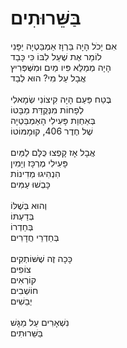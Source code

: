 # בַּשֵּׁרוּתִים

אִם יָכֹל הָיָה בַּרְוָז אַמְבַּטְיָה יַפָּנִי\
לוֹמַר אֶת שֶׁעַל לִבּוֹ כִּי כָּבַד\
הָיָה מְמַלֵּא פִּיו מַיִם וּמִשְּׁפְּרִיץ\
אֲבָל עַל מִי? הוּא לְבַד\
\
בֶּטַח פַּעַם הָיָה קִיצוֹנִי שְׂמָאלִי\
לְפָחוֹת מִנְּקֻדַּת מַבָּטוֹ\
בְּאַחְוַת פָּעִילִי הָאַמְבַּטְיָה\
שֶׁל חֶדֶר 406, קוּמָמּוֹטוֹ\
\
אֲבָל אָז קָפְצוּ כֻּלָּם לַמַּיִם\
פָּעִילִי מֶרְכָּז וְיָמִין\
הִנְהִיגוּ מְדִינוֹת\
כָּבְשׁוּ עַמִּים\
\
וְהוּא בְּשֶׁלּוֹ\
בְּדַעְתּוֹ\
בְּחַדְרוֹ\
בְּחַדְרֵי חֲדָרִים\
\
כָּכָה זֶה שֶׁשּׁוֹתְקִים\
צוֹפִים\
קוֹרְאִים\
חוֹשְׁבִים\
יְבֵשִׁים\
\
נִשְׁאָרִים עַל מַגָּשׁ\
בַּשֵּׁרוּתִים
